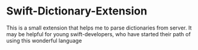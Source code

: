 # Swift-Dictionary-Extension

This is a small extension that helps me to parse dictionaries from server.
It may be helpful for young swift-developers, who have started their path of using this wonderful language
